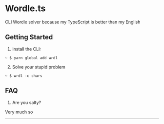 # Wordle.ts

CLI Wordle solver because my TypeScript is better than my English

## Getting Started

1. Install the CLI:

```
~ $ yarn global add wrdl
```

2. Solve your stupid problem

```
~ $ wrdl -c chars
```

## FAQ

1. Are you salty?

Very much so

---
